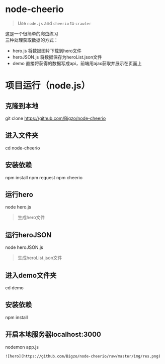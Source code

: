 # node-cheerio
> Use `node.js` and `cheerio` to `crawler`

这是一个很简单的爬虫练习<br>
三种处理获取数据的方式：<br>
 * hero.js 将数据图片下载到hero文件<br>
 * heroJSON.js 将数据保存为heroList.json文件<br>
 * demo 直接将获得的数据写成api，前端用ajax获取并展示在页面上<br>

# 项目运行（node.js）

## 克隆到本地
git clone https://github.com/Bigzo/node-cheerio

## 进入文件夹
cd node-cheerio

## 安装依赖
npm install
npm request
npm cheerio

## 运行hero
node hero.js

> 生成hero文件

## 运行heroJSON
node heroJSON.js

> 生成heroList.json文件

## 进入demo文件夹
cd demo

## 安装依赖
npm install

## 开启本地服务器localhost:3000
nodemon app.js
```
![hero](https://github.com/Bigzo/node-cheerio/raw/master/img/res.png)
